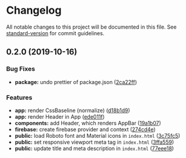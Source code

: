 # Changelog

All notable changes to this project will be documented in this file. See [standard-version](https://github.com/conventional-changelog/standard-version) for commit guidelines.

## 0.2.0 (2019-10-16)


### Bug Fixes

* **package:** undo prettier of package.json ([2ca22ff](https://github.com/getvinch/vinch/commit/2ca22ff))


### Features

* **app:** render CssBaseline (normalize) ([d18b1d9](https://github.com/getvinch/vinch/commit/d18b1d9))
* **app:** render Header in App ([ede011f](https://github.com/getvinch/vinch/commit/ede011f))
* **components:** add Header, which renders AppBar ([19a1b07](https://github.com/getvinch/vinch/commit/19a1b07))
* **firebase:** create firebase provider and context ([274cd4e](https://github.com/getvinch/vinch/commit/274cd4e))
* **public:** load Roboto font and Material icons in `index.html` ([3c75fc5](https://github.com/getvinch/vinch/commit/3c75fc5))
* **public:** set responsive viewport meta tag in `index.html` ([3ffa559](https://github.com/getvinch/vinch/commit/3ffa559))
* **public:** update title and meta description in `index.html` ([77eee18](https://github.com/getvinch/vinch/commit/77eee18))
